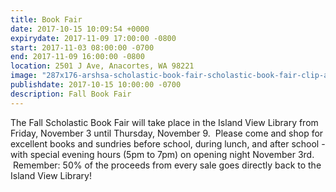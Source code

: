 ```yaml
---
title: Book Fair
date: 2017-10-15 10:09:54 +0000
expirydate: 2017-11-09 17:00:00 -0800
start: 2017-11-03 08:00:00 -0700
end: 2017-11-09 16:00:00 -0800
location: 2501 J Ave, Anacortes, WA 98221
image: "287x176-arshsa-scholastic-book-fair-scholastic-book-fair-clip-art-287_176.jpg"
publishdate: 2017-10-15 10:00:00 -0700
description: Fall Book Fair
---
```



The Fall Scholastic Book Fair will take place in the Island View Library from Friday, November 3 until Thursday, November 9.  Please come and shop for excellent books and sundries before school, during lunch, and after school - with special evening hours (5pm to 7pm) on opening night November 3rd.  Remember: 50% of the proceeds from every sale goes directly back to the Island View Library!